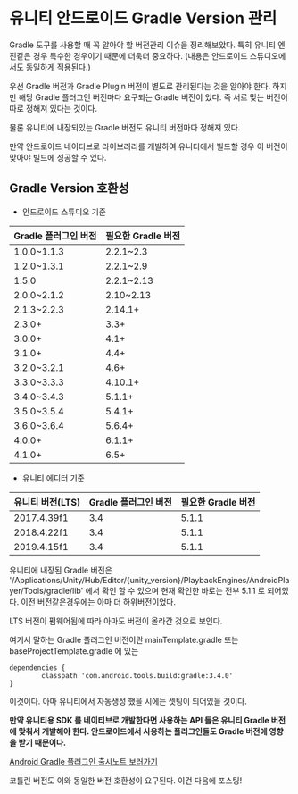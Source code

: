 # 유니티 안드로이드 Gradle Version 관리

Gradle 도구를 사용할 때 꼭 알아야 할 버전관리 이슈을 정리해보았다. 특히 유니티 엔진같은 경우 특수한 경우이기 때문에 더욱더 중요하다. (내용은 안드로이드 스튜디오에서도 동일하게 적용된다.)

우선 Gradle 버전과 Gradle Plugin 버전이 별도로 관리된다는 것을 알아야 한다. 하지만 해당 Gradle 플러그인 버전마다 요구되는 Gradle 버전이 있다. 즉 서로 맞는 버전이 따로 정해져 있다는 것이다.

물론 유니티에 내장되있는 Gradle 버전도 유니티 버전마다 정해져 있다. 

만약 안드로이드 네이티브로 라이브러리를 개발하여 유니티에서 빌드할 경우 이 버전이 맞아야 빌드에 성공할 수 있다.



## Gradle Version 호환성

* 안드로이드 스튜디오 기준

| Gradle 플러그인 버전 | 필요한 Gradle 버전 |
| -------------------- | ------------------ |
| 1.0.0~1.1.3          | 2.2.1~2.3          |
| 1.2.0~1.3.1          | 2.2.1~2.9          |
| 1.5.0                | 2.2.1~2.13         |
| 2.0.0~2.1.2          | 2.10~2.13          |
| 2.1.3~2.2.3          | 2.14.1+            |
| 2.3.0+               | 3.3+               |
| 3.0.0+               | 4.1+               |
| 3.1.0+               | 4.4+               |
| 3.2.0~3.2.1          | 4.6+               |
| 3.3.0~3.3.3          | 4.10.1+            |
| 3.4.0~3.4.3          | 5.1.1+             |
| 3.5.0~3.5.4          | 5.4.1+             |
| 3.6.0~3.6.4          | 5.6.4+             |
| 4.0.0+               | 6.1.1+             |
| 4.1.0+               | 6.5+               |

* 유니티 에디터 기준

| 유니티 버전(LTS) | Gradle 플러그인 버전 | 필요한 Gradle 버전 |
| ---------------- | -------------------- | ------------------ |
| 2017.4.39f1      | 3.4                  | 5.1.1              |
| 2018.4.22f1      | 3.4                  | 5.1.1              |
| 2019.4.15f1      | 3.4                  | 5.1.1              |

유니티에 내장된 Gradle 버전은 '/Applications/Unity/Hub/Editor/{unity_version}/PlaybackEngines/AndroidPlayer/Tools/gradle/lib' 에서 확인 할 수 있으며 현재 확인한 바로는 전부 5.1.1 로 되어있다. 이전 버전같은경우에는 아마 더 하위버전이었다.

LTS 버전이 펌웨어됨에 따라 아마도 버전이 올라간 것으로 보인다.



여기서 말하는 Gradle 플러그인 버전이란 mainTemplate.gradle 또는 baseProjectTemplate.gradle 에 있는

```
dependencies {
		classpath 'com.android.tools.build:gradle:3.4.0'
}
```

이것이다. 아마 유니티에서 자동생성 했을 시에는 셋팅이 되어있을 것이다.



**만약 유니티용 SDK 를 네이티브로 개발한다면 사용하는 API 들은 유니티 Gradle 버전에 맞춰서 개발해야 한다. 안드로이드에서 사용하는 플러그인들도 Gradle 버전에 영향을 받기 때문이다.**



[Android Gradle 플러그인 출시노트 보러가기](https://developer.android.com/studio/releases/gradle-plugin)



코틀린 버전도 이와 동일한 버전 호환성이 요구된다. 이건 다음에 포스팅!